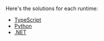 Here's the solutions for each runtime:

- [TypeScript](./typescript/app.ts)
- [Python](./python/README.md)
- [.NET](./dotnet/README.md)